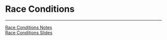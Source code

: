 # Race Conditions
----

[Race Conditions Notes](racecondnotes.md) <br>
[Race Conditions Slides](https://redhawks-my.sharepoint.com/:p:/g/personal/bowermanjess_seattleu_edu/Ee8SUMNBc19Guu-JoxRxBY8BmSUzbZ4aXFfMM8ophqbaxQ?e=iuD6WU) <br>


